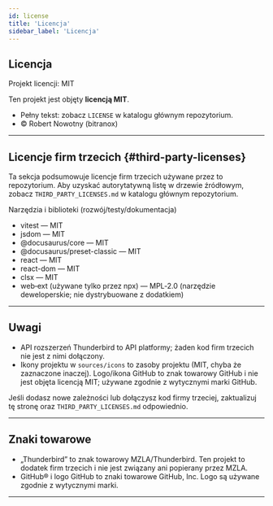 ```yaml
---
id: license
title: 'Licencja'
sidebar_label: 'Licencja'
---
```


## Licencja

Projekt licencji: MIT

Ten projekt jest objęty **licencją MIT**.

- Pełny tekst: zobacz `LICENSE` w katalogu głównym repozytorium.
- © Robert Nowotny (bitranox)

---

## Licencje firm trzecich {#third-party-licenses}

Ta sekcja podsumowuje licencje firm trzecich używane przez to repozytorium. Aby uzyskać autorytatywną listę w drzewie źródłowym, zobacz `THIRD_PARTY_LICENSES.md` w katalogu głównym repozytorium.

Narzędzia i biblioteki (rozwój/testy/dokumentacja)

- vitest — MIT
- jsdom — MIT
- @docusaurus/core — MIT
- @docusaurus/preset-classic — MIT
- react — MIT
- react-dom — MIT
- clsx — MIT
- web‑ext (używane tylko przez npx) — MPL‑2.0 (narzędzie deweloperskie; nie dystrybuowane z dodatkiem)

---

## Uwagi

- API rozszerzeń Thunderbird to API platformy; żaden kod firm trzecich nie jest z nimi dołączony.
- Ikony projektu w `sources/icons` to zasoby projektu (MIT, chyba że zaznaczone inaczej). Logo/ikona GitHub to znak towarowy GitHub i nie jest objęta licencją MIT; używane zgodnie z wytycznymi marki GitHub.

Jeśli dodasz nowe zależności lub dołączysz kod firmy trzeciej, zaktualizuj tę stronę oraz `THIRD_PARTY_LICENSES.md` odpowiednio.

---

## Znaki towarowe

- „Thunderbird” to znak towarowy MZLA/Thunderbird. Ten projekt to dodatek firm trzecich i nie jest związany ani popierany przez MZLA.
- GitHub® i logo GitHub to znaki towarowe GitHub, Inc. Logo są używane zgodnie z wytycznymi marki.

---
